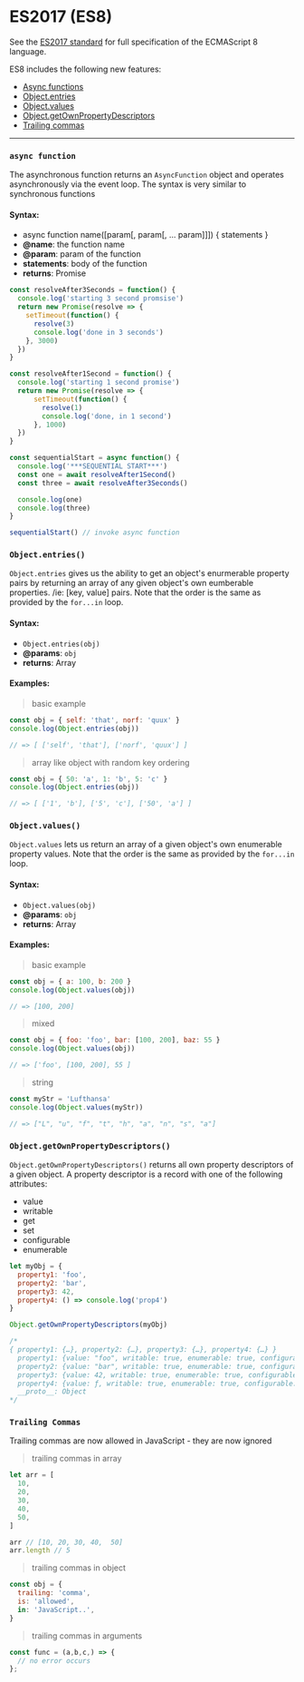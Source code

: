 # ES2017 (ES8)

See the [ES2017 standard](http://www.ecma-international.org/ecma-262/8.0/) for full specification of the ECMAScript 8 language.

ES8 includes the following new features:

<!-- START doctoc generated TOC please keep comment here to allow auto update -->
<!-- DON'T EDIT THIS SECTION, INSTEAD RE-RUN doctoc TO UPDATE -->

- [Async functions](#async-function)
- [Object.entries](#objectentries)
- [Object.values](#objectvalues)
- [Object.getOwnPropertyDescriptors](#objectgetownpropertydescriptors)
- [Trailing commas](#trailing-commas)

<!-- END doctoc generated TOC please keep comment here to allow auto update -->

---


### `async function`

The asynchronous function returns an `AsyncFunction` object and operates asynchronously via the event loop. The syntax is 
very similar to synchronous functions

#### Syntax:

* async function name([param[, param[, ... param]]]) { statements }
* **@name**: the function name
* **@param**: param of the function
* **statements**: body of the function
* **returns**: Promise

```javascript
const resolveAfter3Seconds = function() {
  console.log('starting 3 second promsise')
  return new Promise(resolve => {
    setTimeout(function() {
      resolve(3)
      console.log('done in 3 seconds')  
    }, 3000)  
  })  
}

const resolveAfter1Second = function() {
  console.log('starting 1 second promise')
  return new Promise(resolve => {
      setTimeout(function() {
        resolve(1) 
        console.log('done, in 1 second') 
      }, 1000)
  })  
}

const sequentialStart = async function() {
  console.log('***SEQUENTIAL START***')
  const one = await resolveAfter1Second()
  const three = await resolveAfter3Seconds()

  console.log(one)
  console.log(three)
}

sequentialStart() // invoke async function
```

### `Object.entries()`

`Object.entries` gives us the ability to get an object's enurmerable property pairs by returning an array of any given
object's own eumberable properties. /ie: [key, value] pairs. Note that the order is the same as provided by the `for...in` loop.

#### Syntax:

* `Object.entries(obj)`
* **@params**: `obj`
* **returns**: Array

#### Examples:

> basic example

```javascript
const obj = { self: 'that', norf: 'quux' }
console.log(Object.entries(obj))

// => [ ['self', 'that'], ['norf', 'quux'] ]
```

> array like object with random key ordering
```javascript
const obj = { 50: 'a', 1: 'b', 5: 'c' }
console.log(Object.entries(obj)) 

// => [ ['1', 'b'], ['5', 'c'], ['50', 'a'] ]
```

### `Object.values()`

`Object.values` lets us return an array of a given object's own enumerable property values. Note that the order is the
same as provided by the `for...in` loop.

#### Syntax:

* `Object.values(obj)`
* **@params**: `obj`
* **returns**: Array

#### Examples:

> basic example

```javascript
const obj = { a: 100, b: 200 }
console.log(Object.values(obj))

// => [100, 200]
```

> mixed
```javascript
const obj = { foo: 'foo', bar: [100, 200], baz: 55 }
console.log(Object.values(obj)) 

// => ['foo', [100, 200], 55 ]
```

> string
```javascript
const myStr = 'Lufthansa'
console.log(Object.values(myStr))

// => ["L", "u", "f", "t", "h", "a", "n", "s", "a"]
```

### `Object.getOwnPropertyDescriptors()`
`Object.getOwnPropertyDescriptors()` returns all own property descriptors of a given object. A property descriptor
is a record with one of the following attributes:

* value
* writable
* get
* set
* configurable
* enumerable

```javascript
let myObj = {
  property1: 'foo',
  property2: 'bar',
  property3: 42,
  property4: () => console.log('prop4')  
}

Object.getOwnPropertyDescriptors(myObj)

/*
{ property1: {…}, property2: {…}, property3: {…}, property4: {…} }
  property1: {value: "foo", writable: true, enumerable: true, configurable: true}
  property2: {value: "bar", writable: true, enumerable: true, configurable: true}
  property3: {value: 42, writable: true, enumerable: true, configurable: true}
  property4: {value: ƒ, writable: true, enumerable: true, configurable: true}
  __proto__: Object
*/
```


### `Trailing Commas`
Trailing commas are now allowed in JavaScript - they are now ignored

> trailing commas in array

```javascript
let arr = [
  10,
  20,
  30,
  40,
  50,  
]

arr // [10, 20, 30, 40,  50]
arr.length // 5 
```

> trailing commas in object
```javascript
const obj = {
  trailing: 'comma',
  is: 'allowed',
  in: 'JavaScript..', 
}
```

> trailing commas in arguments
```javascript
const func = (a,b,c,) => {
  // no error occurs
};
```
